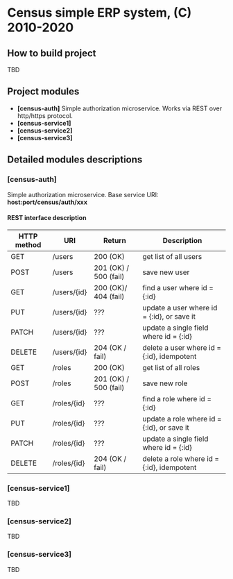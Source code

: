 # Census simple ERP system, (C) 2010-2020 #

## How to build project ##
TBD

## Project modules ##
* **[census-auth]** Simple authorization microservice. Works via REST over http/https protocol.
* **[census-service1]**
* **[census-service2]**
* **[census-service3]**

## Detailed modules descriptions ##

### [census-auth] ###
Simple authorization microservice.
Base service URI: **host:port/census/auth/xxx**

#### REST interface description ####
| HTTP method |  URI          | Return                | Description |
| ----------- | --------------| --------------------- |----------- |
| GET         |  /users       | 200 (OK)              | get list of all users |
| POST        |  /users       | 201 (OK) / 500 (fail) | save new user |
| GET         |  /users/{id}  | 200 (OK)/ 404 (fail)  | find a user where id = {:id} |
| PUT         |  /users/{id}  | ??? | update a user where id = {:id}, or save it |
| PATCH       |  /users/{id}  | ??? | update a single field where id = {:id} |
| DELETE      |  /users/{id}  | 204 (OK / fail)       | delete a user where id = {:id}, idempotent |
| GET         |  /roles       | 200 (OK)              | get list of all roles |
| POST        |  /roles       | 201 (OK) / 500 (fail) | save new role |
| GET         |  /roles/{id}  | ??? | find a role where id = {:id} |
| PUT         |  /roles/{id}  | ??? | update a role where id = {:id}, or save it |
| PATCH       |  /roles/{id}  | ??? | update a single field where id = {:id} |
| DELETE      |  /roles/{id}  | 204 (OK / fail)       | delete a role where id = {:id}, idempotent |

### [census-service1] ###
TBD

### [census-service2] ###
TBD

### [census-service3] ###
TBD